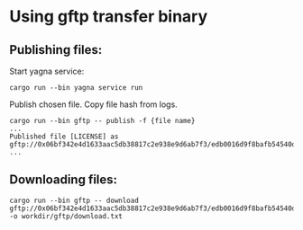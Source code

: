# Using gftp transfer binary

## Publishing files:

Start yagna service:
```
cargo run --bin yagna service run
```

Publish chosen file. Copy file hash from logs.
```
cargo run --bin gftp -- publish -f {file name}
...
Published file [LICENSE] as gftp://0x06bf342e4d1633aac5db38817c2e938e9d6ab7f3/edb0016d9f8bafb54540da34f05a8d510de8114488f23916276bdead05509a53.
...
```

## Downloading files:

```
cargo run --bin gftp -- download gftp://0x06bf342e4d1633aac5db38817c2e938e9d6ab7f3/edb0016d9f8bafb54540da34f05a8d510de8114488f23916276bdead05509a53 -o workdir/gftp/download.txt
```